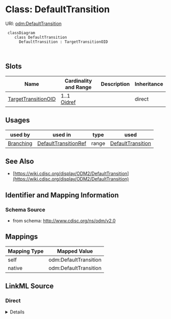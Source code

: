 # Class: DefaultTransition



URI: [odm:DefaultTransition](http://www.cdisc.org/ns/odm/v2.0/DefaultTransition)



```mermaid
 classDiagram
    class DefaultTransition
      DefaultTransition : TargetTransitionOID
        
      
```




<!-- no inheritance hierarchy -->


## Slots

| Name | Cardinality and Range | Description | Inheritance |
| ---  | --- | --- | --- |
| [TargetTransitionOID](TargetTransitionOID.md) | 1..1 <br/> [Oidref](Oidref.md) |  | direct |





## Usages

| used by | used in | type | used |
| ---  | --- | --- | --- |
| [Branching](Branching.md) | [DefaultTransitionRef](DefaultTransitionRef.md) | range | [DefaultTransition](DefaultTransition.md) |






## See Also

* [https://wiki.cdisc.org/display/ODM2/DefaultTransition](https://wiki.cdisc.org/display/ODM2/DefaultTransition)

## Identifier and Mapping Information







### Schema Source


* from schema: http://www.cdisc.org/ns/odm/v2.0





## Mappings

| Mapping Type | Mapped Value |
| ---  | ---  |
| self | odm:DefaultTransition |
| native | odm:DefaultTransition |





## LinkML Source

<!-- TODO: investigate https://stackoverflow.com/questions/37606292/how-to-create-tabbed-code-blocks-in-mkdocs-or-sphinx -->

### Direct

<details>
```yaml
name: DefaultTransition
from_schema: http://www.cdisc.org/ns/odm/v2.0
see_also:
- https://wiki.cdisc.org/display/ODM2/DefaultTransition
slots:
- TargetTransitionOID
slot_usage:
  TargetTransitionOID:
    name: TargetTransitionOID
    domain_of:
    - TargetTransition
    - DefaultTransition
    range: oidref
    required: true
class_uri: odm:DefaultTransition

```
</details>

### Induced

<details>
```yaml
name: DefaultTransition
from_schema: http://www.cdisc.org/ns/odm/v2.0
see_also:
- https://wiki.cdisc.org/display/ODM2/DefaultTransition
slot_usage:
  TargetTransitionOID:
    name: TargetTransitionOID
    domain_of:
    - TargetTransition
    - DefaultTransition
    range: oidref
    required: true
attributes:
  TargetTransitionOID:
    name: TargetTransitionOID
    from_schema: http://www.cdisc.org/ns/odm/v2.0
    rank: 1000
    alias: TargetTransitionOID
    owner: DefaultTransition
    domain_of:
    - TargetTransition
    - DefaultTransition
    range: oidref
    required: true
class_uri: odm:DefaultTransition

```
</details>